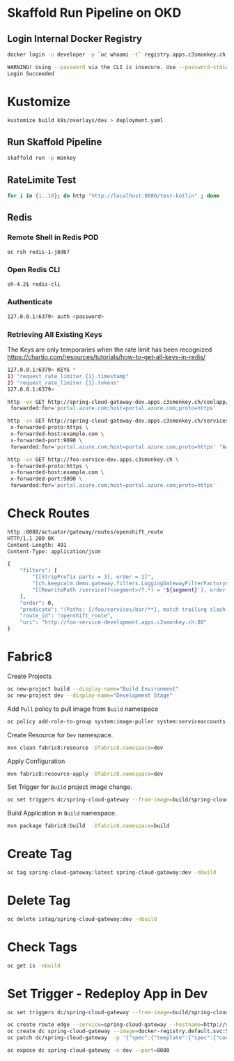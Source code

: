
# Skaffold Run Pipeline on OKD
## Login Internal Docker Registry
```bash
docker login -u developer -p `oc whoami -t` registry.apps.c3smonkey.ch

WARNING! Using --password via the CLI is insecure. Use --password-stdin.
Login Succeeded
```

# Kustomize 
```bash
kustomize build k8s/overlays/dev > deployment.yaml
```

## Run Skaffold Pipeline
```bash
skaffold run -p monkey
```

## RateLimite Test
```bash
for i in {1..10}; do http "http://localhost:8080/test-kotlin" ; done
```




## Redis 
### Remote Shell in Redis POD
```bash
oc rsh redis-1-j8d67
```
### Open Redis CLI
```bash
sh-4.2$ redis-cli
```

### Authenticate 
```bash
127.0.0.1:6379> auth <password>
```

### Retrieving All Existing Keys 
The Keys are only temporaries when the rate limit has been recognized
https://chartio.com/resources/tutorials/how-to-get-all-keys-in-redis/
```bash
127.0.0.1:6379> KEYS *
1) "request_rate_limiter.{1}.timestamp"
2) "request_rate_limiter.{1}.tokens"
127.0.0.1:6379>
```








```bash
http -vv GET http://spring-cloud-gateway-dev.apps.c3smonkey.ch/coolapp/services/foo \
 forwarded:for='portal.azure.com;host=portal.azure.com;proto=https' 
```



```bash
http -vv GET http://spring-cloud-gateway-dev.apps.c3smonkey.ch/services/foo \
 x-forwarded-proto:https \
 x-forwarded-host:example.com \
 x-forwarded-port:9090 \
 forwarded:for='portal.azure.com;host=portal.azure.com;proto=https' "Authorization: Bearer ${TOKEN}" 
```

```bash
http -vv GET http://foo-service-dev.apps.c3smonkey.ch \
 x-forwarded-proto:https \
 x-forwarded-host:example.com \
 x-forwarded-port:9090 \
 forwarded:for='portal.azure.com;host=portal.azure.com;proto=https'
```


# Check Routes
```bash
http :8080/actuator/gateway/routes/openshift_route
HTTP/1.1 200 OK
Content-Length: 491
Content-Type: application/json

{
    "filters": [
        "[[StripPrefix parts = 3], order = 1]",
        "[ch.keepcalm.demo.gateway.filters.LoggingGatewayFilterFactory$apply$1@1edf183d, order = 1]",
        "[[RewritePath /service(?<segment>/?.*) = '${segment}'], order = 2]"
    ],
    "order": 0,
    "predicate": "(Paths: [/foo/services/bar/**], match trailing slash: true && Between: 2019-08-12T23:33:47.789+02:00[CET] and 2019-09-12T23:33:47.789+02:00[CET])",
    "route_id": "openshift_route",
    "uri": "http://foo-service-development.apps.c3smonkey.ch:80"
}
```


# Fabric8 

Create Projects
```bash
oc new-project build --display-name="Build Environment"
oc new-project dev --display-name="Development Stage"
```

Add `Pull` policy to pull image from `Build` namespace
```bash
oc policy add-role-to-group system:image-puller system:serviceaccounts:dev -n build
```


Create Resource for `Dev` namespace.
```bash
mvn clean fabric8:resource -Dfabric8.namespace=dev
```

Apply Configuration
```bash
mvn fabric8:resource-apply -Dfabric8.namespace=dev
```
Set Trigger for `Build` project image change.
```bash
oc set triggers dc/spring-cloud-gateway --from-image=build/spring-cloud-gateway:latest -c spring-cloud-gateway -ndev

```

Build Application in `Build` namespace.
```bash
mvn package fabric8:build  -Dfabric8.namespace=build
```






# Create Tag
````bash
oc tag spring-cloud-gateway:latest spring-cloud-gateway:dev -nbuild
````
# Delete Tag
```bash
oc delete istag/spring-cloud-gateway:dev -nbuild
```
# Check Tags
```bash
oc get is -nbuild
```






# Set Trigger - Redeploy App in Dev 
```bash
oc set triggers dc/spring-cloud-gateway --from-image=build/spring-cloud-gateway:dev -c spring-cloud-gateway -ndev
```




```bash
oc create route edge --service=spring-cloud-gateway --hostname=http://spring-cloud-gateway-build.apps.c3smonkey.ch/ --path=/
oc create dc spring-cloud-gateway --image=docker-registry.default.svc:5000/build/spring-cloud-gateway:latest -n dev
oc patch dc/spring-cloud-gateway  -p '{"spec":{"template":{"spec":{"containers":[{"name":"default-container","imagePullPolicy":"Always"}]}}}}' -n dev

oc expose dc spring-cloud-gateway -n dev --port=8080

```